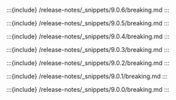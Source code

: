 :::{include} /release-notes/_snippets/9.0.6/breaking.md
:::

:::{include} /release-notes/_snippets/9.0.5/breaking.md
:::

:::{include} /release-notes/_snippets/9.0.4/breaking.md
:::

:::{include} /release-notes/_snippets/9.0.3/breaking.md
:::

:::{include} /release-notes/_snippets/9.0.2/breaking.md
:::

:::{include} /release-notes/_snippets/9.0.1/breaking.md
:::

:::{include} /release-notes/_snippets/9.0.0/breaking.md
:::
